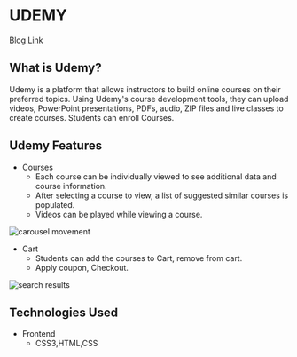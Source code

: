 # UDEMY
<a href="https://medium.com/@srinivasfw13/udemy-com-website-clone-74a1e001be8b">Blog Link</a>

## What is Udemy?

Udemy is a platform that allows instructors to build online courses on their preferred topics. Using Udemy's course development tools, they can upload videos, PowerPoint presentations, PDFs, audio, ZIP files and live classes to create courses. Students can enroll Courses.

## Udemy Features


 * Courses
   * Each course can be individually viewed to see additional data and course information.
   * After selecting a course to view, a list of suggested similar courses is populated.
   * Videos can be played while viewing a course.
   
 ![carousel movement](https://miro.medium.com/max/1400/1*M_bAuwaQKpYM8MMbmLs8JQ.png)
 
 * Cart
   * Students can add the courses to Cart, remove from cart. 
   * Apply coupon, Checkout.
   
![search results](https://miro.medium.com/max/1400/1*RLbNYuITHTOSzVEd6W-mIQ.png)


## Technologies Used
 * Frontend 
   * CSS3,HTML,CSS

